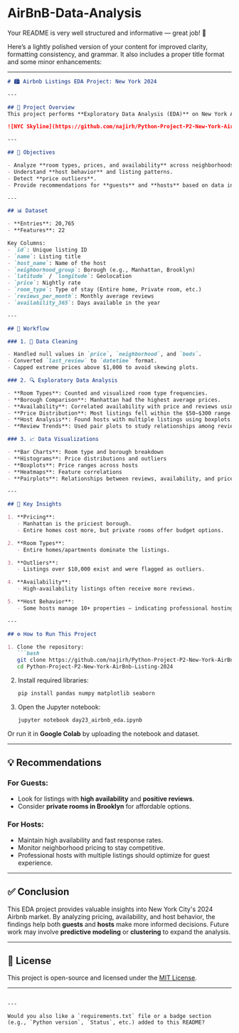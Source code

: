 # AirBnB-Data-Analysis
Your README is very well structured and informative — great job! 🎯

Here’s a lightly polished version of your content for improved clarity, formatting consistency, and grammar. It also includes a proper title format and some minor enhancements:

---

````markdown
# 🏙️ Airbnb Listings EDA Project: New York 2024

---

## 📌 Project Overview
This project performs **Exploratory Data Analysis (EDA)** on New York Airbnb data to uncover trends and patterns in rental listings. Libraries such as **Pandas**, **NumPy**, **Matplotlib**, and **Seaborn** are used for data cleaning, visualization, and analysis.

![NYC Skyline](https://github.com/najirh/Python-Project-P2-New-York-AirBnb-Listing-2024/blob/main/New-York-City-Brooklyn-Bridge-Panorama-Juergen-Roth-2.jpg)

---

## 🎯 Objectives

- Analyze **room types, prices, and availability** across neighborhoods.
- Understand **host behavior** and listing patterns.
- Detect **price outliers**.
- Provide recommendations for **guests** and **hosts** based on data insights.

---

## 📊 Dataset

- **Entries**: 20,765
- **Features**: 22

Key Columns:
- `id`: Unique listing ID  
- `name`: Listing title  
- `host_name`: Name of the host  
- `neighborhood_group`: Borough (e.g., Manhattan, Brooklyn)  
- `latitude` / `longitude`: Geolocation  
- `price`: Nightly rate  
- `room_type`: Type of stay (Entire home, Private room, etc.)  
- `reviews_per_month`: Monthly average reviews  
- `availability_365`: Days available in the year  

---

## 🔄 Workflow

### 1. 🧹 Data Cleaning

- Handled null values in `price`, `neighborhood`, and `beds`.
- Converted `last_review` to `datetime` format.
- Capped extreme prices above $1,000 to avoid skewing plots.

### 2. 🔍 Exploratory Data Analysis

- **Room Types**: Counted and visualized room type frequencies.
- **Borough Comparison**: Manhattan had the highest average prices.
- **Availability**: Correlated availability with price and reviews using heatmaps.
- **Price Distribution**: Most listings fell within the $50–$300 range.
- **Host Analysis**: Found hosts with multiple listings using boxplots.
- **Review Trends**: Used pair plots to study relationships among reviews, availability, and price.

### 3. 📈 Data Visualizations

- **Bar Charts**: Room type and borough breakdown
- **Histograms**: Price distributions and outliers
- **Boxplots**: Price ranges across hosts
- **Heatmaps**: Feature correlations
- **Pairplots**: Relationships between reviews, availability, and price

---

## 🔑 Key Insights

1. **Pricing**:  
   - Manhattan is the priciest borough.
   - Entire homes cost more, but private rooms offer budget options.

2. **Room Types**:  
   - Entire homes/apartments dominate the listings.

3. **Outliers**:  
   - Listings over $10,000 exist and were flagged as outliers.

4. **Availability**:  
   - High-availability listings often receive more reviews.

5. **Host Behavior**:  
   - Some hosts manage 10+ properties — indicating professional hosting.

---

## ⚙️ How to Run This Project

1. Clone the repository:
   ```bash
   git clone https://github.com/najirh/Python-Project-P2-New-York-AirBnb-Listing-2024.git
   cd Python-Project-P2-New-York-AirBnb-Listing-2024
````

2. Install required libraries:

   ```bash
   pip install pandas numpy matplotlib seaborn
   ```

3. Open the Jupyter notebook:

   ```bash
   jupyter notebook day23_airbnb_eda.ipynb
   ```

Or run it in **Google Colab** by uploading the notebook and dataset.

---

## 💡 Recommendations

### For Guests:

* Look for listings with **high availability** and **positive reviews**.
* Consider **private rooms in Brooklyn** for affordable options.

### For Hosts:

* Maintain high availability and fast response rates.
* Monitor neighborhood pricing to stay competitive.
* Professional hosts with multiple listings should optimize for guest experience.

---

## ✅ Conclusion

This EDA project provides valuable insights into New York City's 2024 Airbnb market. By analyzing pricing, availability, and host behavior, the findings help both **guests** and **hosts** make more informed decisions. Future work may involve **predictive modeling** or **clustering** to expand the analysis.

---

## 📄 License

This project is open-source and licensed under the [MIT License](https://opensource.org/licenses/MIT).

---

```

---

Would you also like a `requirements.txt` file or a badge section (e.g., `Python version`, `Status`, etc.) added to this README?
```
